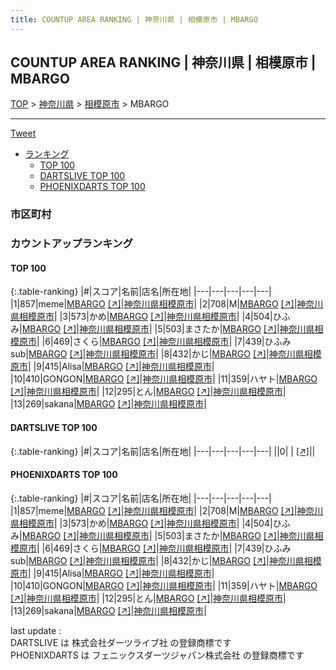 ```yaml
---
title: COUNTUP AREA RANKING | 神奈川県 | 相模原市 | MBARGO
---
```

## COUNTUP AREA RANKING | 神奈川県 | 相模原市 | MBARGO

[TOP](/darts/rank/) > [神奈川県](/darts/rank/神奈川県/) > [相模原市](/darts/rank/神奈川県/相模原市/) > MBARGO

___

<a href="https://twitter.com/share?ref_src=twsrc%5Etfw" data-text="COUNTUP AREA RANKING | 神奈川県相模原市MBARGO" class="twitter-share-button" data-hashtags="DARTSLIVE,PHOENIXDARTS,darts,ダーツ" data-show-count="false">Tweet</a>

* [ランキング](#カウントアップランキング)
    * [TOP 100](#top-100)
    * [DARTSLIVE TOP 100](#dartslive-top-100)
    * [PHOENIXDARTS TOP 100](#phoenixdarts-top-100)

### 市区町村

<ul>

</ul>

### カウントアップランキング

#### TOP 100



{:.table-ranking}
|#|スコア|名前|店名|所在地|
|---|---|---|---|---|
|1|857|<span class="rank-name-pd">meme</span>|<a href="/darts/rank/shops/78874.html">MBARGO</a> <a href="https://vs.phoenixdarts.com/jp/shop/shopDetailInfo/s_78874?s_seq=78874">[↗]</a>|<a href="/darts/rank/神奈川県/相模原市">神奈川県相模原市</a>|
|2|708|<span class="rank-name-pd">M</span>|<a href="/darts/rank/shops/78874.html">MBARGO</a> <a href="https://vs.phoenixdarts.com/jp/shop/shopDetailInfo/s_78874?s_seq=78874">[↗]</a>|<a href="/darts/rank/神奈川県/相模原市">神奈川県相模原市</a>|
|3|573|<span class="rank-name-pd">かめ</span>|<a href="/darts/rank/shops/78874.html">MBARGO</a> <a href="https://vs.phoenixdarts.com/jp/shop/shopDetailInfo/s_78874?s_seq=78874">[↗]</a>|<a href="/darts/rank/神奈川県/相模原市">神奈川県相模原市</a>|
|4|504|<span class="rank-name-pd">ひふみ</span>|<a href="/darts/rank/shops/78874.html">MBARGO</a> <a href="https://vs.phoenixdarts.com/jp/shop/shopDetailInfo/s_78874?s_seq=78874">[↗]</a>|<a href="/darts/rank/神奈川県/相模原市">神奈川県相模原市</a>|
|5|503|<span class="rank-name-pd">まさたか</span>|<a href="/darts/rank/shops/78874.html">MBARGO</a> <a href="https://vs.phoenixdarts.com/jp/shop/shopDetailInfo/s_78874?s_seq=78874">[↗]</a>|<a href="/darts/rank/神奈川県/相模原市">神奈川県相模原市</a>|
|6|469|<span class="rank-name-pd">さくら</span>|<a href="/darts/rank/shops/78874.html">MBARGO</a> <a href="https://vs.phoenixdarts.com/jp/shop/shopDetailInfo/s_78874?s_seq=78874">[↗]</a>|<a href="/darts/rank/神奈川県/相模原市">神奈川県相模原市</a>|
|7|439|<span class="rank-name-pd">ひふみsub</span>|<a href="/darts/rank/shops/78874.html">MBARGO</a> <a href="https://vs.phoenixdarts.com/jp/shop/shopDetailInfo/s_78874?s_seq=78874">[↗]</a>|<a href="/darts/rank/神奈川県/相模原市">神奈川県相模原市</a>|
|8|432|<span class="rank-name-pd">かじ</span>|<a href="/darts/rank/shops/78874.html">MBARGO</a> <a href="https://vs.phoenixdarts.com/jp/shop/shopDetailInfo/s_78874?s_seq=78874">[↗]</a>|<a href="/darts/rank/神奈川県/相模原市">神奈川県相模原市</a>|
|9|415|<span class="rank-name-pd">Alisa</span>|<a href="/darts/rank/shops/78874.html">MBARGO</a> <a href="https://vs.phoenixdarts.com/jp/shop/shopDetailInfo/s_78874?s_seq=78874">[↗]</a>|<a href="/darts/rank/神奈川県/相模原市">神奈川県相模原市</a>|
|10|410|<span class="rank-name-pd">GONGON</span>|<a href="/darts/rank/shops/78874.html">MBARGO</a> <a href="https://vs.phoenixdarts.com/jp/shop/shopDetailInfo/s_78874?s_seq=78874">[↗]</a>|<a href="/darts/rank/神奈川県/相模原市">神奈川県相模原市</a>|
|11|359|<span class="rank-name-pd">ハヤト</span>|<a href="/darts/rank/shops/78874.html">MBARGO</a> <a href="https://vs.phoenixdarts.com/jp/shop/shopDetailInfo/s_78874?s_seq=78874">[↗]</a>|<a href="/darts/rank/神奈川県/相模原市">神奈川県相模原市</a>|
|12|295|<span class="rank-name-pd">とん</span>|<a href="/darts/rank/shops/78874.html">MBARGO</a> <a href="https://vs.phoenixdarts.com/jp/shop/shopDetailInfo/s_78874?s_seq=78874">[↗]</a>|<a href="/darts/rank/神奈川県/相模原市">神奈川県相模原市</a>|
|13|269|<span class="rank-name-pd">sakana</span>|<a href="/darts/rank/shops/78874.html">MBARGO</a> <a href="https://vs.phoenixdarts.com/jp/shop/shopDetailInfo/s_78874?s_seq=78874">[↗]</a>|<a href="/darts/rank/神奈川県/相模原市">神奈川県相模原市</a>|


#### DARTSLIVE TOP 100



{:.table-ranking}
|#|スコア|名前|店名|所在地|
|---|---|---|---|---|
||0|<span class="rank-name-dl"> </span>|<a href="/darts/rank/shops/.html"></a> <a href="">[↗]</a>|<a href="/darts/rank//"></a>|


#### PHOENIXDARTS TOP 100



{:.table-ranking}
|#|スコア|名前|店名|所在地|
|---|---|---|---|---|
|1|857|<span class="rank-name-pd">meme</span>|<a href="/darts/rank/shops/78874.html">MBARGO</a> <a href="https://vs.phoenixdarts.com/jp/shop/shopDetailInfo/s_78874?s_seq=78874">[↗]</a>|<a href="/darts/rank/神奈川県/相模原市">神奈川県相模原市</a>|
|2|708|<span class="rank-name-pd">M</span>|<a href="/darts/rank/shops/78874.html">MBARGO</a> <a href="https://vs.phoenixdarts.com/jp/shop/shopDetailInfo/s_78874?s_seq=78874">[↗]</a>|<a href="/darts/rank/神奈川県/相模原市">神奈川県相模原市</a>|
|3|573|<span class="rank-name-pd">かめ</span>|<a href="/darts/rank/shops/78874.html">MBARGO</a> <a href="https://vs.phoenixdarts.com/jp/shop/shopDetailInfo/s_78874?s_seq=78874">[↗]</a>|<a href="/darts/rank/神奈川県/相模原市">神奈川県相模原市</a>|
|4|504|<span class="rank-name-pd">ひふみ</span>|<a href="/darts/rank/shops/78874.html">MBARGO</a> <a href="https://vs.phoenixdarts.com/jp/shop/shopDetailInfo/s_78874?s_seq=78874">[↗]</a>|<a href="/darts/rank/神奈川県/相模原市">神奈川県相模原市</a>|
|5|503|<span class="rank-name-pd">まさたか</span>|<a href="/darts/rank/shops/78874.html">MBARGO</a> <a href="https://vs.phoenixdarts.com/jp/shop/shopDetailInfo/s_78874?s_seq=78874">[↗]</a>|<a href="/darts/rank/神奈川県/相模原市">神奈川県相模原市</a>|
|6|469|<span class="rank-name-pd">さくら</span>|<a href="/darts/rank/shops/78874.html">MBARGO</a> <a href="https://vs.phoenixdarts.com/jp/shop/shopDetailInfo/s_78874?s_seq=78874">[↗]</a>|<a href="/darts/rank/神奈川県/相模原市">神奈川県相模原市</a>|
|7|439|<span class="rank-name-pd">ひふみsub</span>|<a href="/darts/rank/shops/78874.html">MBARGO</a> <a href="https://vs.phoenixdarts.com/jp/shop/shopDetailInfo/s_78874?s_seq=78874">[↗]</a>|<a href="/darts/rank/神奈川県/相模原市">神奈川県相模原市</a>|
|8|432|<span class="rank-name-pd">かじ</span>|<a href="/darts/rank/shops/78874.html">MBARGO</a> <a href="https://vs.phoenixdarts.com/jp/shop/shopDetailInfo/s_78874?s_seq=78874">[↗]</a>|<a href="/darts/rank/神奈川県/相模原市">神奈川県相模原市</a>|
|9|415|<span class="rank-name-pd">Alisa</span>|<a href="/darts/rank/shops/78874.html">MBARGO</a> <a href="https://vs.phoenixdarts.com/jp/shop/shopDetailInfo/s_78874?s_seq=78874">[↗]</a>|<a href="/darts/rank/神奈川県/相模原市">神奈川県相模原市</a>|
|10|410|<span class="rank-name-pd">GONGON</span>|<a href="/darts/rank/shops/78874.html">MBARGO</a> <a href="https://vs.phoenixdarts.com/jp/shop/shopDetailInfo/s_78874?s_seq=78874">[↗]</a>|<a href="/darts/rank/神奈川県/相模原市">神奈川県相模原市</a>|
|11|359|<span class="rank-name-pd">ハヤト</span>|<a href="/darts/rank/shops/78874.html">MBARGO</a> <a href="https://vs.phoenixdarts.com/jp/shop/shopDetailInfo/s_78874?s_seq=78874">[↗]</a>|<a href="/darts/rank/神奈川県/相模原市">神奈川県相模原市</a>|
|12|295|<span class="rank-name-pd">とん</span>|<a href="/darts/rank/shops/78874.html">MBARGO</a> <a href="https://vs.phoenixdarts.com/jp/shop/shopDetailInfo/s_78874?s_seq=78874">[↗]</a>|<a href="/darts/rank/神奈川県/相模原市">神奈川県相模原市</a>|
|13|269|<span class="rank-name-pd">sakana</span>|<a href="/darts/rank/shops/78874.html">MBARGO</a> <a href="https://vs.phoenixdarts.com/jp/shop/shopDetailInfo/s_78874?s_seq=78874">[↗]</a>|<a href="/darts/rank/神奈川県/相模原市">神奈川県相模原市</a>|


<div class="footer border-top border-gray-light mt-5 pt-3 text-right text-gray">
    last update : <span style="font-weight: italic" id="foot_last_modified"></span><br />
    DARTSLIVE は 株式会社ダーツライブ社 の登録商標です<br />
    PHOENIXDARTS は フェニックスダーツジャパン株式会社 の登録商標です<br />
</div>

<script src="https://cdnjs.cloudflare.com/ajax/libs/jquery.tablesorter/2.31.3/js/jquery.tablesorter.min.js" integrity="sha512-qzgd5cYSZcosqpzpn7zF2ZId8f/8CHmFKZ8j7mU4OUXTNRd5g+ZHBPsgKEwoqxCtdQvExE5LprwwPAgoicguNg==" crossorigin="anonymous" referrerpolicy="no-referrer"></script>
<link rel="stylesheet" href="https://cdnjs.cloudflare.com/ajax/libs/jquery.tablesorter/2.31.3/css/theme.default.min.css" integrity="sha512-wghhOJkjQX0Lh3NSWvNKeZ0ZpNn+SPVXX1Qyc9OCaogADktxrBiBdKGDoqVUOyhStvMBmJQ8ZdMHiR3wuEq8+w==" crossorigin="anonymous" referrerpolicy="no-referrer" />
<script>
$(function() {
    $(".table-ranking").tablesorter({sortList:[[0, 0]]});
    $("#foot_last_modified").text(formatDate(new Date(document.lastModified), 'yyyy-MM-dd HH:mm:ss'));
});
</script>

<script async src="https://platform.twitter.com/widgets.js" charset="utf-8"></script>